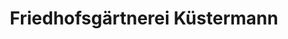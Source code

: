 ---
title: "Friedhofsgärtnerei Küstermann"
url: /bochum/friedhofsgaertnerei-kuestermann/
shop: Blumen
---